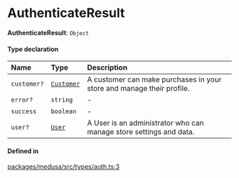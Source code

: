 # AuthenticateResult

 **AuthenticateResult**: `Object`

#### Type declaration

| Name | Type | Description |
| :------ | :------ | :------ |
| `customer?` | [`Customer`](../classes/Customer.md) | A customer can make purchases in your store and manage their profile. |
| `error?` | `string` | - |
| `success` | `boolean` | - |
| `user?` | [`User`](../classes/User.md) | A User is an administrator who can manage store settings and data. |

#### Defined in

[packages/medusa/src/types/auth.ts:3](https://github.com/medusajs/medusa/blob/3d9f5ae63/packages/medusa/src/types/auth.ts#L3)
